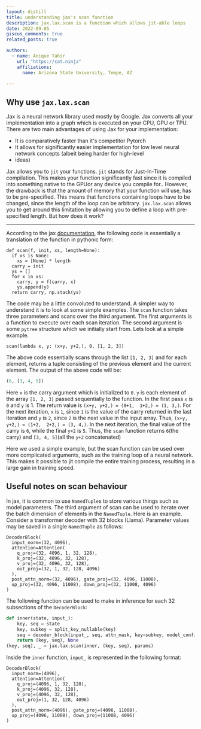 ```yaml
---
layout: distill
title: understanding jax's scan function
description: jax.lax.scan is a function which allows jit-able loops
date: 2022-09-05
giscus_comments: true
related_posts: true

authors:
  - name: Anique Tahir
    url: "https://cat.ninja"
    affiliations:
      name: Arizona State University, Tempe, AZ

---
```


## Why use `jax.lax.scan`

Jax is a neural network library used mostly by Google. Jax converts all your implementation into a graph which is executed
on your CPU, GPU or TPU. There are two main advantages of using Jax for your implementation:
- It is comparatively faster than it's competitor Pytorch
- It allows for significantly easier implementation for low level neural network concepts (albeit being harder for high-level
- ideas)

Jax allows you to `jit` your functions. `jit` stands for Just-In-Time compilation. This makes your function significantly fast
since it is compiled into something native to the GPU<d-footnote>or any device you compile for.</d-footnote>. However, the drawback 
is that the amount of memory that your function will use, has to be pre-specified. This means that functions containing loops
have to be changed, since the length of the loop can be arbitrary. `jax.lax.scan` allows you to get around this limitation by
allowing you to define a loop with pre-specified length. But how does it work? 

***

According to the jax [documentation](https://jax.readthedocs.io/en/latest/_autosummary/jax.lax.scan.html), the following code is 
essentially a translation of the function in pythonic form:

```python3
def scan(f, init, xs, length=None):
  if xs is None:
    xs = [None] * length
  carry = init
  ys = []
  for x in xs:
    carry, y = f(carry, x)
    ys.append(y)
  return carry, np.stack(ys)
```

The code may be a little convoluted to understand. A simpler way to understand it is to look at some simple examples. The `scan` 
function takes three parameters and scans over the third argument. The first arguments is a function to execute over each scan iteration.
The second argument is some `pytree` structure which we initially start from. Lets look at a simple example.

```python3
scan(lambda x, y: (x+y, y+2,), 0, [1, 2, 3])
```

The above code essentially scans through the list `[1, 2, 3]` and for each element, returns a tuple consisting of the previous element and the current element. The output of the above code will be:
```python
(6, [3, 4, 5])
```
Here `x` is the carry argument which is initialized to `0`. `y` is each element of the array `[1, 2, 3]` passed sequentially to the function. In the first pass `x` is `0` and `y` is 1. The return value is `(x+y, y+2,) = (0+1,  1+2,) = (1, 3,)`. For the next iteration, `x` is `1`, since `1` is the value of the carry returned in the last iteration and `y` is `2`, since `2` is the next value in the input array. Thus, `(x+y, y+2,) = (1+2,  2+2,) = (3, 4,)`. In the next iteration, the final value of the carry is `6`, while the final `y+2` is `5`. Thus, the `scan` function returns `6`(the carry) and `[3, 4, 5]`(all the `y+2` concatenated)

Here we used a simple example, but the scan function can be used over more complicated arguments, such as the training loop of a neural network. This makes it possible to jit compile the entire training process, resulting in a large gain in training speed.

## Useful notes on scan behaviour
In jax, it is common to use `NamedTuple`s to store various things such as model parameters. The third argument of scan can be used to iterate over the batch dimension of elements in the `NamedTuple`. Here is an example. Consider a transformer decoder with 32 blocks (Llama). Parameter values may be saved in a single `NamedTuple` as follows:
```
DecoderBlock(
  input_norm=(32, 4096),
  attention=Attention(
    q_proj=(32, 4096, 1, 32, 128),
    k_proj=(32, 4096, 32, 128),
    v_proj=(32, 4096, 32, 128),
    out_proj=(32, 1, 32, 128, 4096)
  ),
  post_attn_norm=(32, 4096), gate_proj=(32, 4096, 11008),
  up_proj=(32, 4096, 11008), down_proj=(32, 11008, 4096)
)
```

The following function can be used to make in inference for each 32 subsections of the `DecoderBlock`:
```python
def inner(state, input_):
    key, seq = state
    key, subkey = split_key_nullable(key)
    seq = decoder_block(input_, seq, attn_mask, key=subkey, model_config=model_config)
    return (key, seq), None
(key, seq), _ = jax.lax.scan(inner, (key, seq), params)
```
Inside the `inner` function, `input_` is represented in the following format:
```
DecoderBlock(
  input_norm=(4096),
  attention=Attention(
    q_proj=(4096, 1, 32, 128),
    k_proj=(4096, 32, 128),
    v_proj=(4096, 32, 128),
    out_proj=(1, 32, 128, 4096)
  ),
  post_attn_norm=(4096), gate_proj=(4096, 11008),
  up_proj=(4096, 11008), down_proj=(11008, 4096)
)
```





